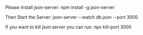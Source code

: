 Please install json-server: npm install -g json-server

Then Start the Server: json-server --watch db.json --port 3000

If you want to kill json server you can run: npx kill-port 3000

